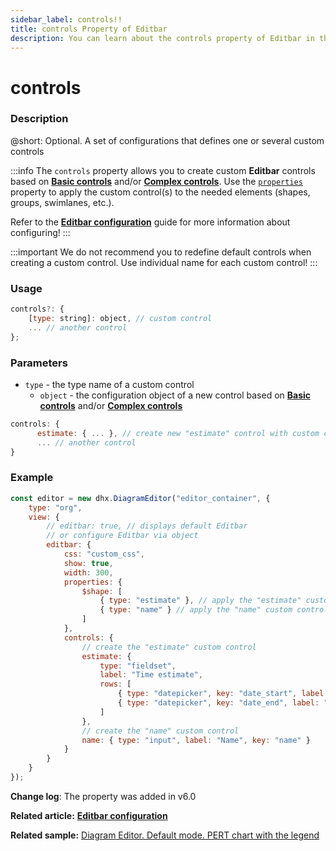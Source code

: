 ```yaml
---
sidebar_label: controls!!
title: controls Property of Editbar
description: You can learn about the controls property of Editbar in the documentation of the DHTMLX JavaScript Diagram library. Browse developer guides and API reference, try out code examples and live demos, and download a free 30-day evaluation version of DHTMLX Diagram.
---
```


# controls

### Description

@short: Optional. A set of configurations that defines one or several custom controls

:::info
The `controls` property allows you to create custom **Editbar** controls based on [**Basic controls**](api/diagram_editor/editbar/basic_controls_overview.md) and/or [**Complex controls**](api/diagram_editor/editbar/complex_controls_overview.md). Use the [`properties`](api/diagram_editor/editbar/config/properties_property.md) property to apply the custom control(s) to the needed elements (shapes, groups, swimlanes, etc.).

Refer to the [**Editbar configuration**](guides/diagram_editor/editbar.md) guide for more information about configuring!
:::

:::important
We do not recommend you to redefine default controls when creating a custom control. Use individual name for each custom control!
:::

### Usage

~~~jsx
controls?: {
    [type: string]: object, // custom control
    ... // another control
};
~~~

### Parameters

- `type` - the type name of a custom control
    - `object` - the configuration object of a new control based on [**Basic controls**](api/diagram_editor/editbar/basic_controls_overview.md) and/or [**Complex controls**](api/diagram_editor/editbar/complex_controls_overview.md)

~~~jsx
controls: {
      estimate: { ... }, // create new "estimate" control with custom configurations
      ... // another control
}
~~~

### Example

~~~jsx {16-28}
const editor = new dhx.DiagramEditor("editor_container", {
    type: "org",
    view: {
        // editbar: true, // displays default Editbar
        // or configure Editbar via object
        editbar: {
            css: "custom_css",
            show: true,
            width: 300,
            properties: {
                $shape: [
                    { type: "estimate" }, // apply the "estimate" custom control
                    { type: "name" } // apply the "name" custom control
                ]
            },
            controls: {
                // create the "estimate" custom control
                estimate: { 
                    type: "fieldset",
                    label: "Time estimate",
                    rows: [
                        { type: "datepicker", key: "date_start", label: "Date start" },
                        { type: "datepicker", key: "date_end", label: "Date end" }
                    ]
                },
                // create the "name" custom control
                name: { type: "input", label: "Name", key: "name" }
            }
        }
    }
});
~~~

**Change log**: The property was added in v6.0

**Related article:** [**Editbar configuration**](guides/diagram_editor/editbar.md)

**Related sample:** [Diagram Editor. Default mode. PERT сhart with the legend](https://snippet.dhtmlx.com/w8mrh3ay?mode=wide) 
